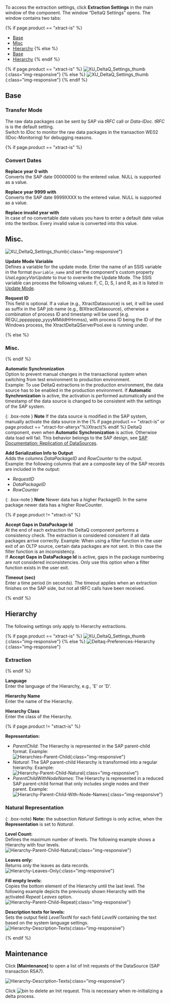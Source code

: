 To access the extraction settings, click **Extraction Settings** in the main window of the component.
The window “DeltaQ Settings” opens. The window contains two tabs:

{% if page.product == "xtract-is" %}
- [Base](#base)
- [Misc](#misc) 
- [Hierarchy](#hierarchy)
{% else %}
- [Base](#base)
- [Hierarchy](#hierarchy)
{% endif %}

{% if page.product == "xtract-is" %}
![XU_DeltaQ_Settings_thumb](/img/content/xis/DeltaQ-Settings.png){:class="img-responsive"}
{% else %}
![XU_DeltaQ_Settings_thumb](/img/content/XU_DeltaQ_Settings_thumb.png){:class="img-responsive"}
{% endif %}

## Base

### Transfer Mode

The raw data packages can be sent by SAP via *tRFC* call or *Data-IDoc*. *tRFC* is is the default setting. <br>
Switch to *IDoc* to monitor the raw data packages in the transaction WE02 (IDoc-Monitoring) for debugging reasons. 

{% if page.product == "xtract-is" %}

### Convert Dates

**Replace year 0 with**<br>
Converts the SAP date 00000000 to the entered value. NULL is supported as a value.

**Replace year 9999 with**<br>
Converts the SAP date 9999XXXX to the entered value. NULL is supported as a value.

**Replace invalid year with**<br>
In case of no convertable date values you have to enter a default date value into the textbox. Every invalid value is converted into this value.

## Misc.
![XU_DeltaQ_Settings_thumb](/img/content/xis/DeltaQ-Settings2.png){:class="img-responsive"}

**Update Mode Variable**<br>
Defines a variable for the update mode. 
Enter the name of an SSIS variable in the format `@variable_name` and set the component's custom property *UseLegacyVarUpdate* to *true* to overwrite the Update Mode. 
The SSIS variable can process the following values: F, C, D, S, I and R, as it is listed in [Update Mode](./update-mode).

**Request ID**<br>
This field is optional. If a value (e.g., XtractDatasource) is set, it will be used as suffix in the SAP job name (e.g., BIXtractDatasource), otherwise a combination of process ID and timestamp will be used (e.g. REQU_pppppppp_yyyyMMddHHmmss), with process ID being the ID of the Windows process, the XtractDeltaQServerPool.exe is running under.

{% else %}
### Misc.
{% endif %}

**Automatic Synchronization**<br>
Option to prevent manual changes in the transactional system when switching from test environment to production environment. <br>
Example: To use DeltaQ extractions in the production environment, the data source has to be enabled in the production environment. 
If **Automatic Synchronization** is active, the activation is performed automatically and the timestamp of the data source is changed to be consistent with the settings of the SAP system. <br>

{: .box-note }
**Note** If the data source is modified in the SAP system, manually activate the data source in the {% if page.product == "xtract-is" or page.product == "xtract-for-alteryx"%}Xtract{% endif %} DeltaQ component, even when **Automatic Synchronization** is active. 
Otherwise data load will fail. This behavior belongs to the SAP design, see [SAP Documentation: Replication of DataSources](https://help.sap.com/viewer/ccc9cdbdc6cd4eceaf1e5485b1bf8f4b/7.4.19/en-US/4a12eaff76df1b42e10000000a42189c.html).

**Add Serialization Info to Output**<br>
Adds the columns *DataPackageID* and *RowCounter* to the output.<br>
Example: the following columns that are a composite key of the SAP records are included in the output:
- *RequestID*
- *DataPackageID* 
- *RowCounter*

{: .box-note }
**Note** Newer data has a higher PackageID. In the same package newer data has a higher RowCounter.

{% if page.product != "xtract-is" %}

**Accept Gaps in DataPackage Id**<br>
At the end of each extraction the DeltaQ component performs a consistency check. 
The extraction is considered consistent if all data packages arrive correctly. 
Example: When using a filter function in the user exit of an OLTP source, certain data packages are not sent. 
In this case the filter function is an inconsistency. <br>
If **Accept Gaps in DataPackage Id** is active, gaps in the package numbering are not considered inconsistencies. 
Only use this option when a filter function exists in the user exit.

**Timeout (sec)**<br>
Enter a time period (in seconds). The timeout applies when an extraction finishes on the SAP side, but not all tRFC calls have been received. 

{% endif %}

## Hierarchy

The following settings only apply to Hierarchy extractions.

{% if page.product == "xtract-is" %}
![XU_DeltaQ_Settings_thumb](/img/content/xis/DeltaQ-Settings3.png){:class="img-responsive"}
{% else %}
![Deltaq-Preferences-Hierarchy](/img/content/Deltaq-Preferences-Hierarchy.png){:class="img-responsive"}
### Extraction
{% endif %}

**Language**<br>
Enter the language of the Hierarchy, e.g., 'E' or 'D'.

**Hierarchy Name**<br>
Enter the name of the Hierarchy.

**Hierarchy Class**<br>
Enter the class of the Hierarchy.

<!---
representation in copied from the Hierarchy component
-->

{% if page.product != "xtract-is" %}

**Representation:** 
- *ParentChild*: The Hierarchy is represented in the SAP parent-child format. Example:<br>
![Hierarchies-Parent-Child](/img/content/extractors.bwhier/Hierarchy-Table-Output-Result.png){:class="img-responsive"}
- *Natural*: The SAP parent-child Hierarchy is transformed into a regular hierarchy. Example:<br>
![Hierarchy-Parent-Child-Natural](/img/content/extractors.bwhier/Hierarchy-Parent-Child-Natural.png){:class="img-responsive"}
- *ParentChildWithNodeNames*: The Hierarchy is represented in a reduced SAP parent-child format that only includes single nodes and their parent. Example:<br>
![Hierarchy-Parent-Child-With-Node-Names](/img/content/extractors.bwhier/Hierarchy-ParentChildWithNodes.png){:class="img-responsive"}

### Natural Representation

<!---
The following section in copied from the Hierarchy component
-->


{: .box-note}
**Note:** the subsection *Natural Settings* is only active, when the **Representation** is set to *Natural*.

**Level Count:** <br>
Defines the maximum number of levels. The following example shows a Hierarchy with four levels. <br>
![Hierarchy-Parent-Child-Natural](/img/content/extractors.bwhier/Hierarchy-Parent-Child-Natural.png){:class="img-responsive"}

**Leaves only:**<br>
Returns only the leaves as data records.<br>
![Hierarchy-Leaves-Only](/img/content/extractors.bwhier/Hierarchy-leaves-only.png){:class="img-responsive"}

**Fill empty levels:**  <br>
Copies the bottom element of the Hierarchy until the last level.
The following example depicts the previously shown Hierarchy with the activated *Repeat Leaves* option.<br>
![Hierarchy-Parent-Child-Repeat](/img/content/extractors.bwhier/Hierarchy-Parent-Child-Repeat.png){:class="img-responsive"}

**Description texts for levels:**<br>
Sets the output field *LevelTextN* for each field *LevelN* containing the text based on the system language settings.<br>
![Hierarchy-Description-Texts](/img/content/Hierarchy-description-texts.png){:class="img-responsive"}

{% endif %}

## Maintenance

Click **[Maintenance]** to open a list of Init requests of the DataSource (SAP transaction RSA7).

![Hierarchy-Description-Texts](/img/content/DeltaQ_Request_Maintenance.png){:class="img-responsive"}

Click ![bin](/img/content/icons/trashbin.png) to delete an Init request. This is necessary when re-initializing a delta process.
